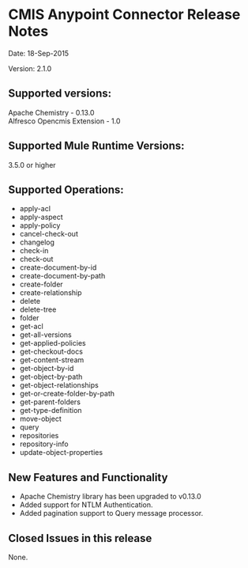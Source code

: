 CMIS Anypoint Connector Release Notes
==========================================
  
Date: 18-Sep-2015
  
Version: 2.1.0
  
Supported versions:
------------------------------
Apache Chemistry - 0.13.0       
Alfresco Opencmis Extension - 1.0

Supported Mule Runtime Versions:
--------------------------------
3.5.0 or higher

Supported Operations:
------------------------------
* apply-acl
* apply-aspect
* apply-policy
* cancel-check-out
* changelog
* check-in
* check-out
* create-document-by-id
* create-document-by-path
* create-folder
* create-relationship
* delete
* delete-tree
* folder
* get-acl
* get-all-versions
* get-applied-policies
* get-checkout-docs
* get-content-stream
* get-object-by-id
* get-object-by-path
* get-object-relationships
* get-or-create-folder-by-path
* get-parent-folders
* get-type-definition
* move-object
* query
* repositories
* repository-info
* update-object-properties 
  
New Features and Functionality
------------------------------

* Apache Chemistry library has been upgraded to v0.13.0
* Added support for NTLM Authentication.
* Added pagination support to Query message processor.

Closed Issues in this release
-----------------------------
None.
    
